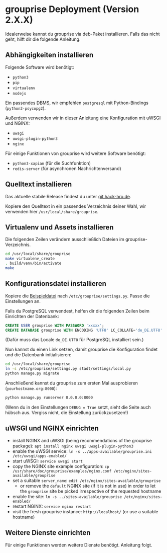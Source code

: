 # grouprise Deployment (Version 2.X.X)

Idealerweise kannst du grouprise via deb-Paket installieren. Falls das nicht geht, hilft dir die folgende Anleitung.


## Abhängigkeiten installieren

Folgende Software wird benötigt:

* `python3`
* `pip`
* `virtualenv`
* `nodejs`

Ein passendes DBMS, wir empfehlen `postgresql` mit Python-Bindings (`python3-psycopg2`).

Außerdem verwenden wir in dieser Anleitung eine Konfiguration mit uWSGI und NGINX:

* `uwsgi`
* `uwsgi-plugin-python3`
* `nginx`

Für einige Funktionen von grouprise wird weitere Software benötigt:

* `python3-xapian` (für die Suchfunktion)
* `redis-server` (für asynchronen Nachrichtenversand)


## Quelltext installieren

Das aktuelle stabile Release findest du unter [git.hack-hro.de](https://git.hack-hro.de/stadtgestalten/stadtgestalten/tags).

Kopiere den Quelltext in ein passendes Verzeichnis deiner Wahl, wir verwenden hier `/usr/local/share/grouprise`.


## Virtualenv und Assets installieren

Die folgenden Zeilen verändern ausschließlich Dateien im grouprise-Verzeichnis.

```bash
cd /usr/local/share/grouprise
make virtualenv_create
. build/venv/bin/activate
make
```


## Konfigurationsdatei installieren

Kopiere die [Beispieldatei](https://git.hack-hro.de/stadtgestalten/stadtgestalten/tree/master/docs/deployment/settings.py) nach `/etc/grouprise/settings.py`. Passe die Einstellungen an.

Falls du PostgreSQL verwendest, helfen dir die folgenden Zeilen beim Einrichten der Datenbank:

```sql
CREATE USER grouprise WITH PASSWORD 'xxxxx';
CREATE DATABASE grouprise WITH ENCODING 'UTF8' LC_COLLATE='de_DE.UTF8' LC_CTYPE='de_DE.UTF8' TEMPLATE=template0 OWNER grouprise;
```

(Dafür muss das Locale `de_DE.UTF8` für PostgreSQL installiert sein.)

Nun kannst du einen Link setzen, damit grouprise die Konfiguration findet und die Datenbank initialisieren:

```bash
cd /usr/local/share/grouprise
ln -s /etc/grouprise/settings.py stadt/settings/local.py
python manage.py migrate
```

Anschließend kannst du grouprise zum ersten Mal ausprobieren (`yourhostname.org:8000`):

```bash
python manage.py runserver 0.0.0.0:8000
```

(Wenn du in den Einstellungen `DEBUG = True` setzt, sieht die Seite auch hübsch aus. Vergiss nicht, die Einstellung zurückzusetzen!)


## uWSGI und NGINX einrichten

* install NGINX and uWSGI (being recommendations of the grouprise package): `apt install nginx uwsgi uwsgi-plugin-python3`
* enable the uWSGI service: `ln -s ../apps-available/grouprise.ini /etc/uwsgi/apps-enabled/`
* start uWSGI: `service uwsgi start`
* copy the NGINX site example configuration: `cp /usr/share/doc/grouprise/examples/nginx.conf /etc/nginx/sites-available/grouprise`
* set a suitable `server_name`: `edit /etc/nginx/sites-available/grouprise`
    * or remove the `default` NGINX site (if it is not in use) in order to let the `grouprise` site be picked irrespective of the requested hostname
* enable the site: `ln -s ../sites-available/grouprise /etc/nginx/sites-enabled/`
* restart NGINX: `service nginx restart`
* visit the fresh grouprise instance: `http://localhost/` (or use a suitable hostname)


## Weitere Dienste einrichten

Für einige Funktionen werden weitere Dienste benötigt. Anleitung folgt.
